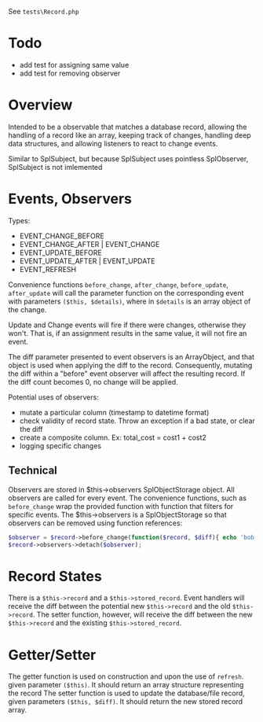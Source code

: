 See `tests\Record.php`

# Todo
-	add test for assigning same value
-	add test for removing observer

# Overview
Intended to be a observable that matches a database record, allowing the handling of a record like an array, keeping track of changes, handling deep data structures, and allowing listeners to react to change events.

Similar to SplSubject, but because SplSubject uses pointless SplObserver, SplSubject is not imlemented

# Events, Observers
Types:
-	EVENT_CHANGE_BEFORE
-	EVENT_CHANGE_AFTER | EVENT_CHANGE
-	EVENT_UPDATE_BEFORE
-	EVENT_UPDATE_AFTER | EVENT_UPDATE
-	EVENT_REFRESH

Convenience functions `before_change`, `after_change`, `before_update`, `after_update` will call the parameter function on the corresponding event with parameters `($this, $details)`, where in `$details` is an array object of the change.

Update and Change events will fire if there were changes, otherwise they won't.  That is, if an assignment results in the same value, it will not fire an event.

The diff parameter presented to event observers is an ArrayObject, and that object is used when applying the diff to the record.  Consequently, mutating the diff within a "before" event observer will affect the resulting record.  If the diff count becomes 0, no change will be applied.

Potential uses of observers:
-	mutate a particular column (timestamp to datetime format)
-	check validity of record state.  Throw an exception if a bad state, or clear the diff
-	create a composite column.  Ex: total_cost = cost1 + cost2
-	logging specific changes

## Technical
Observers are stored in $this->observers SplObjectStorage object.  All observers are called for every event.  The convenience functions, such as `before_change` wrap the provided function with function that filters for specific events.
The $this->observers is a SplObjectStorage so that observers can be removed using function references:
```php
$observer = $record->before_change(function($record, $diff){ echo 'bob'; });
$record->observers->detach($observer);
```

# Record States
There is a `$this->record` and a `$this->stored_record`.  Event handlers will receive the diff between the potential new `$this->record` and the old `$this->record`.  The setter function, however, will receive the diff between the new `$this->record` and the existing `$this->stored_record`.


# Getter/Setter
The getter function is used on construction and upon the use of `refresh`.  given parameter `($this)`.  It should return an array structure representing the record
The setter function is used to update the database/file record, given parameters `($this, $diff)`.  It should return the new stored record array.
